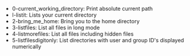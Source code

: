 - 0-current_working_directory: Print absolute current path
- l-listit: Lists your current directory
- 2-bring_me_home: Bring you to the home directory
- 3-listfiles: List all files in long mode
- 4-listmorefiles: List all files including hidden files
- 5-listfilesdigitonly: List directories with user and group ID's displayed numerically

